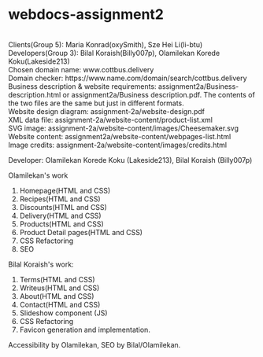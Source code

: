 # webdocs-assignment2

</br>
Clients(Group 5): Maria Konrad(oxySmith), Sze Hei Li(li-btu)</br>
Developers(Group 3): Bilal Koraish(Billy007p), Olamilekan Korede Koku(Lakeside213)</br>
Chosen domain name: www.cottbus.delivery</br>
Domain checker: https://www.name.com/domain/search/cottbus.delivery</br>
Business description & website requirements: assignment2a/Business-description.html or assignment2a/Business description.pdf. The contents of the two files are the same but just in different formats.</br>
Website design diagram: assignment-2a/website-design.pdf<br/>
XML data file: assignment-2a/website-content/product-list.xml<br/>
SVG image: assignment-2a/website-content/images/Cheesemaker.svg<br/>
Website content: assignment2a/website-content/webpages-list.html</br>
Image credits: assignment-2a/website-content/images/credits.html

Developer: Olamilekan Korede Koku (Lakeside213), Bilal Koraish (Billy007p)

Olamilekan's work

1. Homepage(HTML and CSS)
2. Recipes(HTML and CSS)
3. Discounts(HTML and CSS)
4. Delivery(HTML and CSS)
5. Products(HTML and CSS)
6. Product Detail pages(HTML and CSS)
7. CSS Refactoring
8. SEO

Bilal Koraish's work:

1. Terms(HTML and CSS)
2. Writeus(HTML and CSS)
3. About(HTML and CSS)
4. Contact(HTML and CSS)
5. Slideshow component (JS)
6. CSS Refactoring
7. Favicon generation and implementation.

Accessibility by Olamilekan, SEO by Bilal/Olamilekan.
